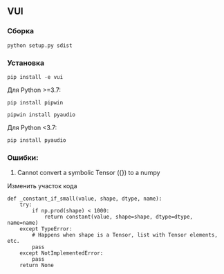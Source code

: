 ## VUI

### Сборка
`python setup.py sdist`

### Установка
`pip install -e vui`

Для Python >=3.7:

`pip install pipwin`

`pipwin install pyaudio`

Для Python <3.7:

`pip install pyaudio`


### Ошибки:

1. Cannot convert a symbolic Tensor ({}) to a numpy

Изменить участок кода

```
def _constant_if_small(value, shape, dtype, name):
    try:
        if np.prod(shape) < 1000:
            return constant(value, shape=shape, dtype=dtype, name=name)
    except TypeError:
        # Happens when shape is a Tensor, list with Tensor elements, etc.
        pass
    except NotImplementedError:
        pass
    return None
```

